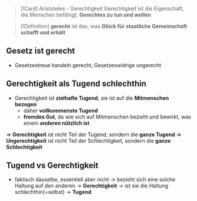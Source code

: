 >[!Card] Aristoteles - Gerechtigkeit
>Gerechtigkeit ist die Eigenschaft, die Menschen befähigt, **Gerechtes zu tun und wollen**
<!--SR:!2025-07-13,10,270-->

>[!Definition]
>**gerecht** ist das, was **Glück für staatliche Gemeinschaft schafft und erhält**

##  Gesetz ist gerecht
- Gesetzestreue handeln gerecht, Gesetzeswidrige ungerecht

## Gerechtigkeit als Tugend schlechthin
- Gerechtigkeit ist **zielhafte Tugend**, sie ist auf die **Mitmenschen bezogen**
	- daher **vollkommenste Tugend**
	- **fremdes Gut**, da wie sich auf Mitmenschen bezieht und bewirkt, was einem **anderen nützlich ist**

=>  **Gerechtigkeit** ist nicht Teil der Tugend, sondern die **ganze Tugend**
=> **Ungerechtigkeit** ist nicht Teil der Schlechtigkeit, sondern die **ganze Schlechtigkeit**

## Tugend vs Gerechtigkeit
- faktisch dasselbe, essentiell aber nicht
-> bezieht sich eine solche Haltung auf den anderen -> **Gerechtigkeit**
-> ist sie die Haltung schlechthin(=selbst) -> **Tugend**

